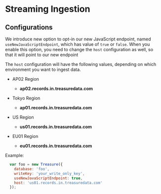 # Streaming Ingestion

## Configurations

We introduce new option to opt-in our new JavaScript endpoint, named `useNewJavaScriptEndpoint`, which has value of `true` or `false`.
When you enable this option, you need to change the `host` configuration as well, so that it will point to our new endpoint

The `host` configuration will have the following values, depending on which environment you want to ingest data.

- AP02 Region
  - **ap02.records.in.treasuredata.com**

- Tokyo Region
  - **ap01.records.in.treasuredata.com**

- US Region
  - **us01.records.in.treasuredata.com**

- EU01 Region
  - **eu01.records.in.treasuredata.com**

Example:

```javascript
  var foo = new Treasure({
    database: 'foo',
    writeKey: 'your_write_only_key',
    useNewJavaScriptEndpoint: true,
    host: 'us01.records.in.treasuredata.com'
  });
```
